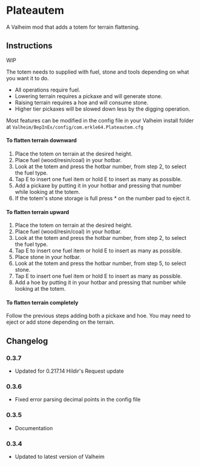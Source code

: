 # Plateautem

A Valheim mod that adds a totem for terrain flattening. 

## Instructions
WIP

The totem needs to supplied with fuel, stone and tools depending on what you want it to do.
- All operations require fuel.
- Lowering terrain requires a pickaxe and will generate stone.
- Raising terrain requires a hoe and will consume stone.
- Higher tier pickaxes will be slowed down less by the digging operation.

Most features can be modified in the config file in your Valheim install folder at `Valheim/BepInEx/config/com.erkle64.Plateautem.cfg`

#### To flatten terrain downward
1. Place the totem on terrain at the desired height.
2. Place fuel (wood/resin/coal) in your hotbar.
3. Look at the totem and press the hotbar number, from step 2, to select the fuel type.
4. Tap E to insert one fuel item or hold E to insert as many as possible.
5. Add a pickaxe by putting it in your hotbar and pressing that number while looking at the totem.
6. If the totem's stone storage is full press \* on the number pad to eject it.

#### To flatten terrain upward
1. Place the totem on terrain at the desired height.
2. Place fuel (wood/resin/coal) in your hotbar.
3. Look at the totem and press the hotbar number, from step 2, to select the fuel type.
4. Tap E to insert one fuel item or hold E to insert as many as possible.
5. Place stone in your hotbar.
6. Look at the totem and press the hotbar number, from step 5, to select stone.
7. Tap E to insert one fuel item or hold E to insert as many as possible.
8. Add a hoe by putting it in your hotbar and pressing that number while looking at the totem.

#### To flatten terrain completely
Follow the previous steps adding both a pickaxe and hoe.  You may need to eject or add stone depending on the terrain.

## Changelog

### 0.3.7
- Updated for 0.217.14 Hildir's Request update

### 0.3.6
- Fixed error parsing decimal points in the config file

### 0.3.5
- Documentation

### 0.3.4
- Updated to latest version of Valheim
